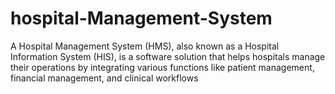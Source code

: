 # hospital-Management-System
A Hospital Management System (HMS), also known as a Hospital Information System (HIS), is a software solution that helps hospitals manage their operations by integrating various functions like patient management, financial management, and clinical workflows
